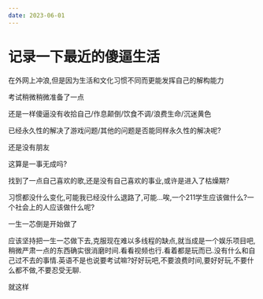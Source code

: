 ```yaml
---
date: 2023-06-01
---
```


# 记录一下最近的傻逼生活

在外网上冲浪,但是因为生活和文化习惯不同而更能发挥自己的解构能力

考试稍微稍微准备了一点

还是一样傻逼没有收拾自己/作息颠倒/饮食不调/浪费生命/沉迷黄色

已经永久性的解决了游戏问题/其他的问题是否能同样永久性的解决呢?

还是没有朋友

这算是一事无成吗?

找到了一点自己喜欢的歌,还是没有自己喜欢的事业,或许是进入了枯燥期?

习惯都没什么变化,可能我已经没什么退路了,可能...唉,一个211学生应该做什么?一个社会上的人应该做什么呢?

一生一芯倒是开始做了

应该坚持把一生一芯做下去,克服现在难以多线程的缺点,就当成是一个娱乐项目吧,稍微严肃一点的东西确实很消磨时间.看看视频也行.看着都是玩而已.没有什么和自己过不去的事情.英语不是也说要考试嘛?好好玩吧,不要浪费时间,要好好玩,不要什么都不做,不要忍受无聊.

就这样
